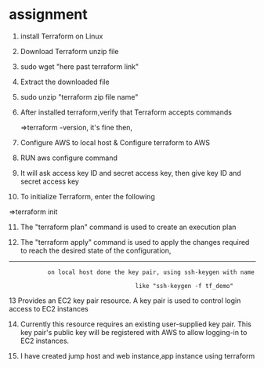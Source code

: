 # assignment
1. install Terraform on Linux

2. Download Terraform unzip file

3. sudo wget "here past terraform link"

4. Extract the downloaded file

5. sudo unzip "terraform zip file name"

6. After installed terraform,verify that Terraform accepts commands

      =>terraform -version, it's fine then,


7. Configure AWS to local host & Configure terraform to AWS

8. RUN aws configure command

9. It will ask  access key ID and secret access key, then give key ID and secret access key

10. To initialize Terraform, enter the following 

   =>terraform init
   
11. The "terraform plan" command is used to create an execution plan   

12. The "terraform apply" command is used to apply the changes required to reach the desired state of the configuration,

-----------------------------------------------------------------------------------------------------------------------
               on local host done the key pair, using ssh-keygen with name

                                        like "ssh-keygen -f tf_demo"

13 Provides an EC2 key pair resource. A key pair is used to control login access to EC2 instances

14. Currently this resource requires an existing user-supplied key pair. This key pair's public key will be registered with AWS to allow logging-in to EC2 instances.

15. I have created jump host and web instance,app instance using terraform

